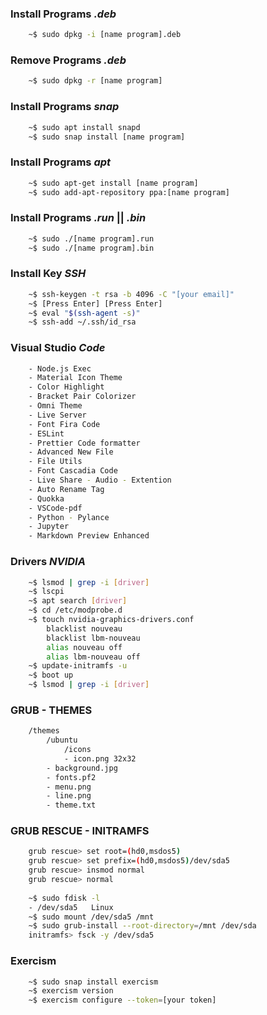 ### Install Programs _.deb_

```bash
    ~$ sudo dpkg -i [name program].deb
```

### Remove Programs _.deb_

```bash
    ~$ sudo dpkg -r [name program]
```

### Install Programs _snap_

```bash
    ~$ sudo apt install snapd
    ~$ sudo snap install [name program]
```

### Install Programs _apt_

```bash
    ~$ sudo apt-get install [name program]
    ~$ sudo add-apt-repository ppa:[name program]
```

### Install Programs _.run_ || _.bin_

```bash
    ~$ sudo ./[name program].run
    ~$ sudo ./[name program].bin
```

### Install Key _SSH_

```bash
    ~$ ssh-keygen -t rsa -b 4096 -C "[your email]"
    ~$ [Press Enter] [Press Enter]
    ~$ eval "$(ssh-agent -s)"
    ~$ ssh-add ~/.ssh/id_rsa
```

### Visual Studio _Code_

```bash
    - Node.js Exec
    - Material Icon Theme
    - Color Highlight
    - Bracket Pair Colorizer
    - Omni Theme
    - Live Server
    - Font Fira Code
    - ESLint
    - Prettier Code formatter
    - Advanced New File
    - File Utils
    - Font Cascadia Code
    - Live Share - Audio - Extention
    - Auto Rename Tag
    - Quokka
    - VSCode-pdf
    - Python - Pylance
    - Jupyter
    - Markdown Preview Enhanced
```

### Drivers _NVIDIA_

```bash
    ~$ lsmod | grep -i [driver]
    ~$ lscpi
    ~$ apt search [driver]
    ~$ cd /etc/modprobe.d
    ~$ touch nvidia-graphics-drivers.conf
        blacklist nouveau
        blacklist lbm-nouveau
        alias nouveau off
        alias lbm-nouveau off
    ~$ update-initramfs -u
    ~$ boot up
    ~$ lsmod | grep -i [driver]
```

### GRUB - THEMES

```bash
    /themes
        /ubuntu
            /icons
            - icon.png 32x32
        - background.jpg
        - fonts.pf2
        - menu.png
        - line.png
        - theme.txt
```

### GRUB RESCUE - INITRAMFS

```bash
    grub rescue> set root=(hd0,msdos5)
    grub rescue> set prefix=(hd0,msdos5)/dev/sda5
    grub rescue> insmod normal
    grub rescue> normal
    
    ~$ sudo fdisk -l
    - /dev/sda5   Linux
    ~$ sudo mount /dev/sda5 /mnt
    ~$ sudo grub-install --root-directory=/mnt /dev/sda
    initramfs> fsck -y /dev/sda5
```
### Exercism

```bash
    ~$ sudo snap install exercism
    ~$ exercism version
    ~$ exercism configure --token=[your token]
```
